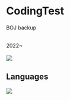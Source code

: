 # CodingTest
<p>BOJ backup</p><br>
2022~
<br><br>
<img src="http://mazandi.herokuapp.com/api?handle=mok06234&theme=warm"/>
<h2>Languages</h2>
<img src="https://img.shields.io/badge/Python-blue?style=flat-square&logo=python&logoColor=white"/>
